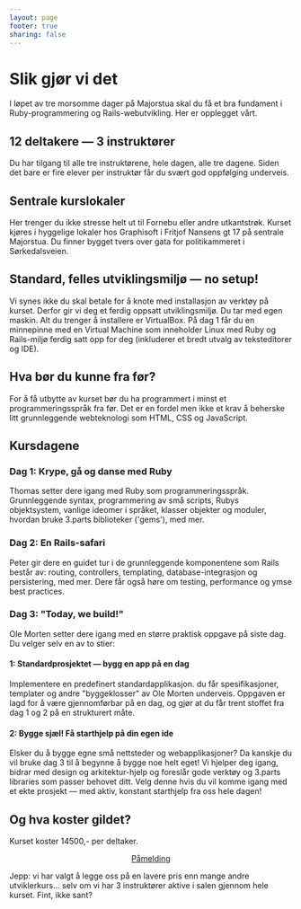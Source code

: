 ```yaml
---
layout: page
footer: true
sharing: false
---
```


<h1>Slik gjør vi det</h1>

<p>I løpet av tre morsomme dager på Majorstua skal du få et bra fundament
i Ruby-programmering og Rails-webutvikling. Her er opplegget vårt.</p>

<h2>12 deltakere &mdash; 3 instruktører</h2>

<p>Du har tilgang til alle tre instruktørene, hele dagen, alle tre
dagene. Siden det bare er fire elever per instruktør får du svært god
oppfølging underveis.</p>

<h2>Sentrale kurslokaler</h2>

<p>Her trenger du ikke stresse helt ut til Fornebu eller andre
utkantstrøk. Kurset kjøres i hyggelige lokaler hos Graphisoft i
Fritjof Nansens gt 17 på sentrale Majorstua. Du finner bygget tvers
over gata for politikammeret i Sørkedalsveien.</p>

<h2>Standard, felles utviklingsmiljø &mdash; no setup!</h2>

<p>Vi synes ikke du skal betale for å knote med installasjon av
verktøy på kurset. Derfor gir vi deg et ferdig oppsatt
utviklingsmiljø. Du tar med egen maskin. Alt du trenger å installere
er VirtualBox. På dag 1 får du en minnepinne med en Virtual Machine
som inneholder Linux med Ruby og Rails-miljø ferdig satt opp for deg
(inkluderer et bredt utvalg av teksteditorer og IDE).</p>

<h2>Hva bør du kunne fra før?</h2>

<p>For å få utbytte av kurset bør du ha programmert i minst et
programmeringsspråk fra før. Det er en fordel men ikke et krav å
beherske litt grunnleggende webteknologi som HTML, CSS og
JavaScript.</p>


<h2>Kursdagene</h2>

<h3>Dag 1: Krype, gå og danse med Ruby</h3>

<p>Thomas setter dere igang med Ruby som
programmeringsspråk. Grunnleggende syntax, programmering av små
scripts, Rubys objektsystem, vanlige ideomer i språket, klasser
objekter og moduler, hvordan bruke 3.parts biblioteker ('gems'), med
mer. </p>

<h3>Dag 2: En Rails-safari</h3>

<p>Peter gir dere en guidet tur i de grunnleggende komponentene som
Rails består av: routing, controllers, templating,
database-integrasjon og persistering, med mer. Dere får også høre om
testing, performance og ymse best practices.</p>

<h3>Dag 3: "Today, we build!"</h3>

<p>Ole Morten setter dere igang med en større praktisk oppgave på siste
dag. Du velger selv en av to stier:</p>

<h4>1: Standardprosjektet &mdash; bygg en app på en dag</h4>

<p>Implementere en predefinert standardapplikasjon. du får
spesifikasjoner, templater og andre "byggeklosser" av Ole Morten
underveis. Oppgaven er lagd for å være gjennomførbar på en dag, og
gjør at du får trent stoffet fra dag 1 og 2 på en strukturert
måte.</p>

<h4>2: Bygge sjæl! Få starthjelp på din egen ide</h4>
<p>Elsker du å bygge egne små nettsteder og webapplikasjoner? Da kanskje du vil
bruke dag 3 til å begynne å bygge noe helt eget! Vi hjelper deg igang, bidrar
med design og arkitektur-hjelp og foreslår gode verktøy og 3.parts
libraries som passer behovet ditt. Velg denne hvis du vil komme igang
med et ekte prosjekt &mdash; med aktiv, konstant starthjelp fra oss hele
dagen!</p>


<h2>Og hva koster gildet?</h2>

<p>Kurset koster 14500,- per deltaker.</p>

<p>
  <center>
 <a href="mailto:info@rubykurs.no?subject=Kurs-henvendelse&body=Ja
 takk, jeg ønsker mer informasjon om kurset! %0A%0A" class="signupbutton">Påmelding</a></center>
</p>

<p>Jepp: vi har valgt å legge oss på en lavere pris enn mange andre
utviklerkurs... selv om vi har 3 instruktører aktive i salen gjennom hele
kurset. Fint, ikke sant?</p>
